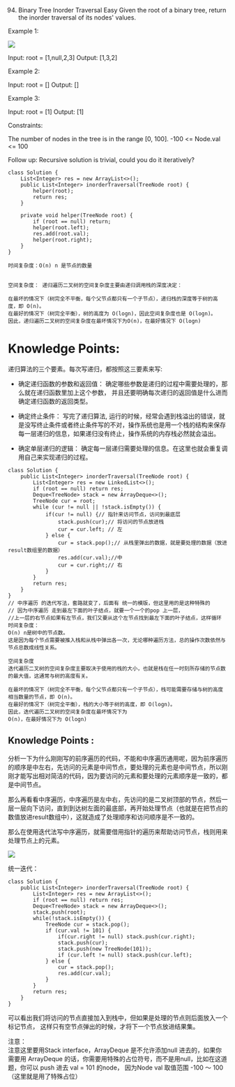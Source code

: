 94. Binary Tree Inorder Traversal
Easy
Given the root of a binary tree, return the inorder traversal of its nodes' values.

 

Example 1:

![](https://assets.leetcode.com/uploads/2020/09/15/inorder_1.jpg)

Input: root = [1,null,2,3]
Output: [1,3,2]

Example 2:

Input: root = []
Output: []

Example 3:

Input: root = [1]
Output: [1]
 

Constraints:

The number of nodes in the tree is in the range [0, 100].
-100 <= Node.val <= 100
 

Follow up: Recursive solution is trivial, could you do it iteratively?

```
class Solution {
    List<Integer> res = new ArrayList<>();
    public List<Integer> inorderTraversal(TreeNode root) {
        helper(root);
        return res;
    }

    private void helper(TreeNode root) {
        if (root == null) return;
        helper(root.left);
        res.add(root.val);
        helper(root.right);
    }
}

时间复杂度：O(n) n 是节点的数量


空间复杂度： 递归遍历二叉树的空间复杂度主要由递归调用栈的深度决定：

在最坏的情况下（树完全不平衡，每个父节点都只有一个子节点），递归栈的深度等于树的高度，即 O(n)。
在最好的情况下（树完全平衡），树的高度为 O(logn)，因此空间复杂度也是 O(logn)。
因此，递归遍历二叉树的空间复杂度在最坏情况下为O(n)，在最好情况下 O(logn)
```

# Knowledge Points:
递归算法的三个要素。每次写递归，都按照这三要素来写:

* 确定递归函数的参数和返回值： 确定哪些参数是递归的过程中需要处理的，那么就在递归函数里加上这个参数， 并且还要明确每次递归的返回值是什么进而确定递归函数的返回类型。

* 确定终止条件： 写完了递归算法, 运行的时候，经常会遇到栈溢出的错误，就是没写终止条件或者终止条件写的不对，操作系统也是用一个栈的结构来保存每一层递归的信息，如果递归没有终止，操作系统的内存栈必然就会溢出。

* 确定单层递归的逻辑： 确定每一层递归需要处理的信息。在这里也就会重复调用自己来实现递归的过程。




```
class Solution {
    public List<Integer> inorderTraversal(TreeNode root) {
        List<Integer> res = new LinkedList<>();
        if (root == null) return res;
        Deque<TreeNode> stack = new ArrayDeque<>();
        TreeNode cur = root;
        while (cur != null || !stack.isEmpty()) {
            if(cur != null) {// 指针来访问节点，访问到最底层
                stack.push(cur);// 将访问的节点放进栈
                cur = cur.left; // 左
            } else {
                cur = stack.pop();// 从栈里弹出的数据，就是要处理的数据（放进result数组里的数据）
                res.add(cur.val);//中
                cur = cur.right;// 右
            }
        }
        return res;
    }
}
// 中序遍历 的迭代写法，套路就变了，后面有 统一的模版，但这里用的是这种特殊的
// 因为中序遍历 走到最左下面的叶子结点，就要一个一个的pop 上一层，
//上一层的右节点如果有左节点，我们又要从这个左节点找到最左下面的叶子结点，这样循环
时间复杂度：
O(n) n是树中的节点数。
这是因为每个节点需要被推入栈和从栈中弹出各一次，无论哪种遍历方法，总的操作次数依然与节点总数成线性关系。

空间复杂度
迭代遍历二叉树的空间复杂度主要取决于使用的栈的大小，也就是栈在任一时刻所存储的节点数的最大值，这通常与树的高度有关。

在最坏的情况下（树完全不平衡，每个父节点都只有一个子节点），栈可能需要存储与树的高度相当数量的节点，即 O(n)。
在最好的情况下（树完全平衡），栈的大小等于树的高度，即 O(logn)。
因此，迭代遍历二叉树的空间复杂度在最坏情况下为
O(n)，在最好情况下为 O(logn)

```

## Knowledge Points :
分析一下为什么刚刚写的前序遍历的代码，不能和中序遍历通用呢，因为前序遍历的顺序是中左右，先访问的元素是中间节点，要处理的元素也是中间节点，所以刚刚才能写出相对简洁的代码，因为要访问的元素和要处理的元素顺序是一致的，都是中间节点。

那么再看看中序遍历，中序遍历是左中右，先访问的是二叉树顶部的节点，然后一层一层向下访问，直到到达树左面的最底部，再开始处理节点（也就是在把节点的数值放进result数组中），这就造成了处理顺序和访问顺序是不一致的。

那么在使用迭代法写中序遍历，就需要借用指针的遍历来帮助访问节点，栈则用来处理节点上的元素。

![](https://camo.githubusercontent.com/43db2df81a6d9b056dffff3a74ad94022d84329702c736e0a3567a7505102dab/68747470733a2f2f636f64652d7468696e6b696e672e63646e2e626365626f732e636f6d2f676966732f2545342542412538432545352538462538392545362541302539312545342542382541442545352542412538462545392538312538442545352538452538362545462542432538382545382542462541442545342542422541332545362542332539352545462542432538392e676966)


统一迭代：

```
class Solution {
    public List<Integer> inorderTraversal(TreeNode root) {
        List<Integer> res = new ArrayList<>();
        if (root == null) return res;
        Deque<TreeNode> stack = new ArrayDeque<>();
        stack.push(root);
        while(!stack.isEmpty()) {
            TreeNode cur = stack.pop();
            if (cur.val != 101) {
                if(cur.right != null) stack.push(cur.right);
                stack.push(cur);
                stack.push(new TreeNode(101));
                if (cur.left != null) stack.push(cur.left);
            } else {
                cur = stack.pop();
                res.add(cur.val);
            }
        }
        return res;
    }
}
```

可以看出我们将访问的节点直接加入到栈中，但如果是处理的节点则后面放入一个标记节点， 这样只有空节点弹出的时候，才将下一个节点放进结果集。

注意：   
注意这里要用Stack interface，ArrayDeque 是不允许添加null 进去的，如果你需要用 ArrayDeque 的话，你需要用特殊的占位符号，而不是用null，比如在这道题，你可以 push 进去 val = 101 的node， 因为Node val 取值范围 -100 ～ 100（这里就是用了特殊占位）